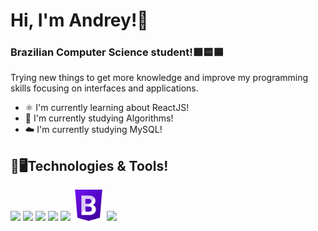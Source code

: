 # Hi, I'm Andrey!👋
### Brazilian Computer Science student!🟩🟨🟦

Trying new things to get more knowledge and improve my programming skills focusing on interfaces and applications.

- ⚛️ I'm currently learning about ReactJS!
- 📝 I'm currently studying Algorithms!
- ☁️ I'm currently studying MySQL!

## 🚀🖥️Technologies & Tools!
<div>
<img src=https://cdn-icons-png.flaticon.com/512/1532/1532556.png width="50" heigth="50"/>
<img src=https://cdn.icon-icons.com/icons2/2107/PNG/512/file_type_css_icon_130661.png width="53" heigth="53"/>
<img src=https://static.vecteezy.com/system/resources/previews/027/127/463/original/javascript-logo-javascript-icon-transparent-free-png.png width="55" heigth="55"/>
<img src=https://cdn.iconscout.com/icon/free/png-256/free-python-3628999-3030224.png?f=webp width="50" heigth="50"/>
<img src=https://upload.wikimedia.org/wikipedia/commons/thumb/a/a7/React-icon.svg/2300px-React-icon.svg.png width="50" heigth="50"/>
<img src=https://raw.githubusercontent.com/themedotid/bootstrap-icon/HEAD/docs/bootstrap-icon-css.png width="50" heigth="50"/>
<img src=https://files.raycast.com/sjxs3pxsc6k63ju0fzv8l3cu4v90 width="50" heigth="50"/>
</div>
